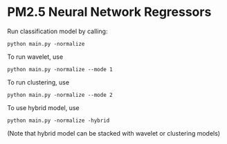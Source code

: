 # PM2.5 Neural Network Regressors


Run classification model by calling:
``` 
python main.py -normalize
```

To run wavelet, use
```
python main.py -normalize --mode 1
```

To run clustering, use
```
python main.py -normalize --mode 2
```

To use hybrid model, use
```
python main.py -normalize -hybrid
```

(Note that hybrid model can be stacked with wavelet or clustering models)
